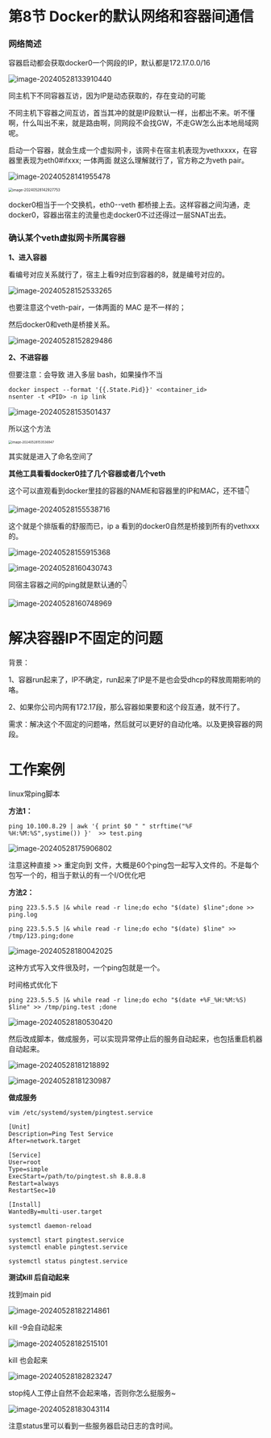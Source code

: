 # 第8节 Docker的默认网络和容器间通信



### 网络简述

容器启动都会获取docker0一个网段的IP，默认都是172.17.0.0/16

![image-20240528133910440](8-Docker的默认网络和容器间通信.assets/image-20240528133910440.png)



同主机下不同容器互访，因为IP是动态获取的，存在变动的可能

不同主机下容器之间互访，首当其冲的就是IP段默认一样，出都出不来。听不懂啊，什么叫出不来，就是路由啊，同网段不会找GW，不走GW怎么出本地局域网呢。



启动一个容器，就会生成一个虚拟网卡，该网卡在宿主机表现为vethxxxx，在容器里表现为eth0#ifxxx;  一体两面 就这么理解就行了，官方称之为veth pair。

![image-20240528141955478](8-Docker的默认网络和容器间通信.assets/image-20240528141955478.png)



<img src="8-Docker的默认网络和容器间通信.assets/image-20240528142927753.png" alt="image-20240528142927753" style="zoom:50%;" />



docker0相当于一个交换机，eth0--veth   都桥接上去。这样容器之间沟通，走docker0，容器出宿主的流量也走docker0不过还得过一层SNAT出去。





### 确认某个veth虚拟网卡所属容器

**1、进入容器**

看编号对应关系就行了，宿主上看9对应到容器的8，就是编号对应的。

![image-20240528152533265](8-Docker的默认网络和容器间通信.assets/image-20240528152533265.png)

也要注意这个veth-pair，一体两面的 MAC 是不一样的；

然后docker0和veth是桥接关系。

![image-20240528152829486](8-Docker的默认网络和容器间通信.assets/image-20240528152829486.png)





**2、不进容器**

但要注意：会导致 进入多层 bash，如果操作不当

```shell
docker inspect --format '{{.State.Pid}}' <container_id>
nsenter -t <PID> -n ip link
```

![image-20240528153501437](8-Docker的默认网络和容器间通信.assets/image-20240528153501437.png)

所以这个方法

<img src="8-Docker的默认网络和容器间通信.assets/image-20240528153536947.png" alt="image-20240528153536947" style="zoom: 44%;" />

其实就是进入了命名空间了



**其他工具看看docker0挂了几个容器或者几个veth**



这个可以直观看到docker里挂的容器的NAME和容器里的IP和MAC，还不错👇

![image-20240528155538716](8-Docker的默认网络和容器间通信.assets/image-20240528155538716.png)



这个就是个排版看的舒服而已，ip a 看到的docker0自然是桥接到所有的vethxxx的。

![image-20240528155915368](8-Docker的默认网络和容器间通信.assets/image-20240528155915368.png)



![image-20240528160430743](8-Docker的默认网络和容器间通信.assets/image-20240528160430743.png)





同宿主容器之间的ping就是默认通的👇

![image-20240528160748969](8-Docker的默认网络和容器间通信.assets/image-20240528160748969.png)



# 解决容器IP不固定的问题

背景：

1、容器run起来了，IP不确定，run起来了IP是不是也会受dhcp的释放周期影响的咯。

2、如果你公司内网有172.17段，那么容器如果要和这个段互通，就不行了。



需求：解决这个不固定的问题咯，然后就可以更好的自动化咯。以及更换容器的网段。















# 工作案例

linux常ping脚本



**方法1：**

```shell
ping 10.100.8.29 | awk '{ print $0 " " strftime("%F %H:%M:%S",systime()) }'  >> test.ping
```

![image-20240528175906802](8-Docker的默认网络和容器间通信.assets/image-20240528175906802.png)

注意这种直接 >> 重定向到 文件，大概是60个ping包一起写入文件的。不是每个包写一个的，相当于默认的有一个I/O优化吧



**方法2：**

```shell
ping 223.5.5.5 |& while read -r line;do echo "$(date) $line";done >> ping.log

ping 223.5.5.5 |& while read -r line;do echo "$(date) $line" >> /tmp/123.ping;done
```

![image-20240528180042025](8-Docker的默认网络和容器间通信.assets/image-20240528180042025.png)

这种方式写入文件很及时，一个ping包就是一个。

时间格式优化下

```
ping 223.5.5.5 |& while read -r line;do echo "$(date +%F_%H:%M:%S) $line" >> /tmp/ping.test ;done
```

![image-20240528180530420](8-Docker的默认网络和容器间通信.assets/image-20240528180530420.png)





然后改成脚本，做成服务，可以实现异常停止后的服务自动起来，也包括重启机器自动起来。

![image-20240528181218892](8-Docker的默认网络和容器间通信.assets/image-20240528181218892.png)



![image-20240528181230987](8-Docker的默认网络和容器间通信.assets/image-20240528181230987.png)



**做成服务**



```shell
vim /etc/systemd/system/pingtest.service
```



```shell
[Unit]
Description=Ping Test Service
After=network.target

[Service]
User=root
Type=simple
ExecStart=/path/to/pingtest.sh 8.8.8.8
Restart=always
RestartSec=10

[Install]
WantedBy=multi-user.target
```



```shell
systemctl daemon-reload
```



```shell
systemctl start pingtest.service
systemctl enable pingtest.service
```



```shell
systemctl status pingtest.service
```



**测试kill 后自动起来**

找到main pid

![image-20240528182214861](8-Docker的默认网络和容器间通信.assets/image-20240528182214861.png)



kill -9会自动起来

![image-20240528182515101](8-Docker的默认网络和容器间通信.assets/image-20240528182515101.png)



kill 也会起来

![image-20240528182823247](8-Docker的默认网络和容器间通信.assets/image-20240528182823247.png)



stop纯人工停止自然不会起来咯，否则你怎么挺服务~

![image-20240528183043114](8-Docker的默认网络和容器间通信.assets/image-20240528183043114.png)

注意status里可以看到一些服务器启动日志的含时间。



